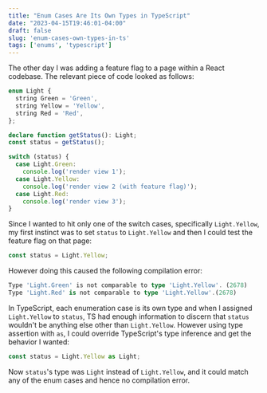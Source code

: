 ```yaml
---
title: "Enum Cases Are Its Own Types in TypeScript"
date: "2023-04-15T19:46:01-04:00"
draft: false
slug: 'enum-cases-own-types-in-ts'
tags: ['enums', 'typescript']
---
```


The other day I was adding a feature flag to a page within a React codebase. The
relevant piece of code looked as follows:

```typescript
enum Light {
  string Green = 'Green',
  string Yellow = 'Yellow',
  string Red = 'Red',
};

declare function getStatus(): Light;
const status = getStatus();

switch (status) {
  case Light.Green:
    console.log('render view 1');
  case Light.Yellow:
    console.log('render view 2 (with feature flag)');
  case Light.Red:
    console.log('render view 3');
}
```


Since I wanted to hit only one of the switch cases, specifically `Light.Yellow`,
my first instinct was to set `status` to `Light.Yellow` and then I could test
the feature flag on that page:

```typescript
const status = Light.Yellow;
```

However doing this caused the following compilation error:

```typescript
Type 'Light.Green' is not comparable to type 'Light.Yellow'. (2678)
Type 'Light.Red' is not comparable to type 'Light.Yellow'.(2678)
```

In TypeScript, each enumeration case is its own type and when I assigned
`Light.Yellow` to `status`, TS had enough information to discern that `status`
wouldn't be anything else other than `Light.Yellow`. However using type
assertion with `as`, I could override TypeScript's type inference and get the
behavior I wanted:

```typescript
const status = Light.Yellow as Light;
```

Now `status`'s type was `Light` instead of `Light.Yellow`, and it could match
any of the enum cases and hence no compilation error.
